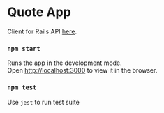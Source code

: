 # Quote App

Client for Rails API [here](https://github.com/lambley/journal-api).

### `npm start`

Runs the app in the development mode.\
Open [http://localhost:3000](http://localhost:3000) to view it in the browser.

### `npm test`

Use `jest` to run test suite
